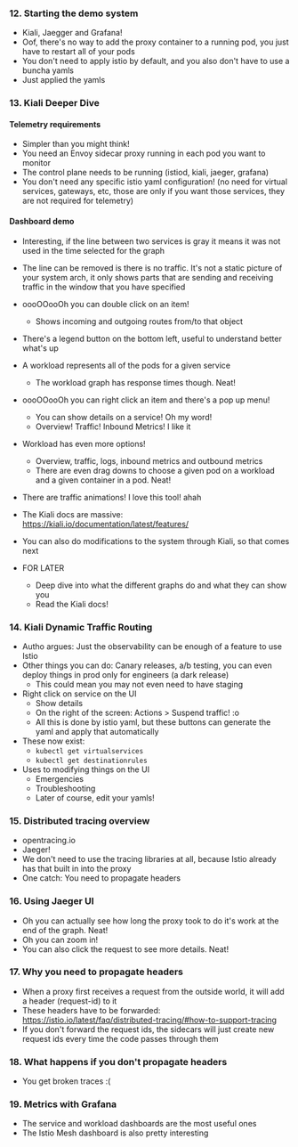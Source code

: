 ### 12. Starting the demo system
- Kiali, Jaegger and Grafana!
- Oof, there's no way to add the proxy container to a running pod, you just have to restart all of your pods
- You don't need to apply istio by default, and you also don't have to use a buncha yamls
- Just applied the yamls

### 13. Kiali Deeper Dive
#### Telemetry requirements
- Simpler than you might think!
- You need an Envoy sidecar proxy running in each pod you want to monitor
- The control plane needs to be running (istiod, kiali, jaeger, grafana)
- You don't need any specific istio yaml configuration! (no need for virtual services, gateways, etc, those are only if you want those services, they are not required for telemetry)

#### Dashboard demo
- Interesting, if the line between two services is gray it means it was not used in the time selected for the graph
- The line can be removed is there is no traffic. It's not a static picture of your system arch, it only shows parts that are sending and receiving traffic in the window that you have specified

- oooOOooOh you can double click on an item!
    - Shows incoming and outgoing routes from/to that object
- There's a legend button on the bottom left, useful to understand better what's up
- A workload represents all of the pods for a given service
    - The workload graph has response times though. Neat!

- oooOOooOh you can right click an item and there's a pop up menu!
    - You can show details on a service! Oh my word!
    - Overview! Traffic! Inbound Metrics! I like it
- Workload has even more options!
    - Overview, traffic, logs, inbound metrics and outbound metrics
    - There are even drag downs to choose a given pod on a workload and a given container in a pod. Neat!
- There are traffic animations! I love this tool! ahah
- The Kiali docs are massive: https://kiali.io/documentation/latest/features/
- You can also do modifications to the system through Kiali, so that comes next

- FOR LATER
    - Deep dive into what the different graphs do and what they can show you
    - Read the Kiali docs!

### 14. Kiali Dynamic Traffic Routing
- Autho argues: Just the observability can be enough of a feature to use Istio
- Other things you can do: Canary releases, a/b testing, you can even deploy things in prod only for engineers (a dark release)
    - This could mean you may not even need to have staging
- Right click on service on the UI
    - Show details
    - On the right of the screen: Actions > Suspend traffic! :o
    - All this is done by istio yaml, but these buttons can generate the yaml and apply that automatically
- These now exist:
    - `kubectl get virtualservices`
    - `kubectl get destinationrules`
- Uses to modifying things on the UI
   - Emergencies
   - Troubleshooting
   - Later of course, edit your yamls!

### 15. Distributed tracing overview
- opentracing.io
- Jaeger!
- We don't need to use the tracing libraries at all, because Istio already has that built in into the proxy
- One catch: You need to propagate headers

### 16. Using Jaeger UI
- Oh you can actually see how long the proxy took to do it's work at the end of the graph. Neat!
- Oh you can zoom in!
- You can also click the request to see more details. Neat!

### 17. Why you need to propagate headers
- When a proxy first receives a request from the outside world, it will add a header (request-id) to it
- These headers have to be forwarded: https://istio.io/latest/faq/distributed-tracing/#how-to-support-tracing
- If you don't forward the request ids, the sidecars will just create new request ids every time the code passes through them

### 18. What happens if you don't propagate headers
- You get broken traces :(

### 19. Metrics with Grafana
- The service and workload dashboards are the most useful ones
- The Istio Mesh dashboard is also pretty interesting